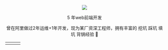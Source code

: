 
  
<p align="center">
  <img src="https://github-readme-stats.vercel.app/api?username=dbl520&show_icons=true&theme=graywhite"/>
</p>

<p align="center"> 5 年web前端开发 </p>  
<p align="center"> 曾在阿里做过2年运维+1年开发，现为某厂资深工程师，拥有丰富的 挖坑 踩坑 填坑 背锅经验 🐶   </p>  


<table align="center"><tr>
<td valign="top" width="33%">




	
</td>
</tr></table>
